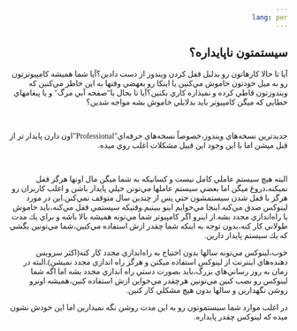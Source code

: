 ```yaml
---
lang: per
---
```

<!DOCTYPE HTML PUBLIC "-//W3C//DTD HTML 4.01 Transitional//EN">
<html style="direction: rtl;" lang="fa">
<head>

  
  <meta content="text/html;charset=UTF-8" http-equiv="Content-Type">

  <title></title>
</head>


<body>

<div style="font-family: Tahoma;" id="corps">

<h2>سيستمتون ناپايداره؟</h2>

آيا تا حالا كارهاتون رو بدليل قفل كردن ويندوز از دست دادين؟آيا شما
هميشه كامپيوترتون رو به ميل خودتون خاموش مي&zwnj;كنين يا اينكا رو بعهضي
وقتها به اين خاطر مي&zwnj;كنين كه ويندوزتون قاطي كرده و نميذاره كاري
بكنين؟آيا تا بحال با"صفحه آبي مرگ" و يا پيغامهاي خطايي كه ميگن كامپيوتر
بايد بدلايلي خاموش بشه مواجه شدين؟<br />

<br />

جديدترين نسخه&zwnj;هاي ويندوز،خصوصاً نسخه&zwnj;هاي
حرفه&zwnj;اي"Professional"اون دارن پايدار تر از قبل ميشن اما با اين
وجود اين قبيل مشكلات اغلب روي ميده.<br />

<br />

البته هيچ سيستم عاملي كامل نيست و كسانيكه به شما ميگن مال اونها هرگز
قفل نميكنه،دروغ ميگن اما بعضي سيستم عاملها مي&zwnj;تونن خيلي پايدار
باشن و اغلب كاربران رو هرگز با قفل شدن سيستمشون حتي پس از چندين سال
متوقف نمي&zwnj;كنن.اين در مورد لينوكس صدق مي&zwnj;كنه.اينجا
مي&zwnj;خوايم اينو ببينيم.وقتيكه سيستمي قفل مي&zwnj;كنه،بايد خاموش يا
راه&zwnj;اندازي مجدد بشه.از اينرو اگر كامپيوتر شما مي&zwnj;تونه هميشه
بالا باشه و براي يك مدت طولاني كار كنه،بدون توجه به اينكه شما چقدر ازش
استفاده مي&zwnj;كنين،شما مي&zwnj;تونين بگشي كه يك سيستم پايدار دارين.<br />

خوب،لينوكس مي&zwnj;تونه سالها بدون احتياج به راه&zwnj;اندازي مجدد كار
كنه(اكثر سرويس دهنده&zwnj;هاي اينترنت از لينوكس استفاده ميكنن و هرگز
راه اندازي مجدد نميشن).البته در زمان به روز رساني&zwnj;هاي بزرگ،بايد
بصورت دستي راه اندازي مجدد بشه اما اگه شما لينوكس رو نصب كنين
مي&zwnj;تونين هرچقدر مي&zwnj;خواين ازش استفاده كنين،هميشه اونرو روشن
نگهدارين و سالها بدون هيچ مشكلي كار كنين.<br />

در اغلب موارد شما سيستموتون رو به اين مدت روشن نگه نميدارين اما اين خودش نشون ميده كه لينوكس چقدر پايداره.<br />










